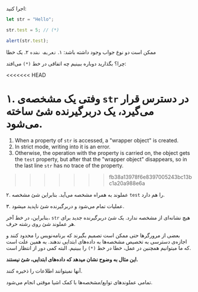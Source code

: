 
اجرا کنید:

```js run
let str = "Hello";

str.test = 5; // (*)

alert(str.test); 
```

ممکن است دو نوع جواب وجود داشته باشد:
۱. `تعریف نشده`
۲. یک خطا

چرا؟ بگذارید دوباره ببینیم چه اتفاقی در خط `(*)` می‌افتد:

<<<<<<< HEAD

۱. وفتی یک مشخصه‌ی `str` در دسترس قرار می‌گیرد، یک دربرگیرنده شئ ساخته می‌شود.
=======
1. When a property of `str` is accessed, a "wrapper object" is created.
2. In strict mode, writing into it is an error.
3. Otherwise, the operation with the property is carried on, the object gets the `test` property, but after that the "wrapper object" disappears, so in the last line `str` has no trace of the property.
>>>>>>> fb38a13978f6e8397005243bc13bc1a20a988e6a

۲. عملوند به همراه مشخصه می‌آید. بنابراین شئ مشخصه `test` را هم دارد.

۳. عملیات تمام می‌شود و دربرگیرنده شئ ناپدید میشود.

 بنابراین، در خط آخر،  `str` هیچ نشانه‌ای از مشخصه ندارد. یک شئ دربرگیرنده جدید برای هر عملوند شئ روی رشته حرف.
 
بعضی از مرورگرها حتی ممکن است تصمیم بگیرند که برنامه‌نویس را محدود کنند و اجازه‌ی دسترسی به تخصیص مشخصه‌ها به داده‌های ابتدایی ندهند. به همین علت است که ما میتوانیم همچنین در عمل، خطا در خط `(*)` را ببینیم. البته کمی دور از انتظار است.

**این مثال به وضوح نشان میدهد که داده‌های ابتدایی، شئ نیستند.**
 
آنها نمیتوانند اطلاعات را ذخیره کنند.

تمامی عملوند‌های توابع/مشخصه‌‌ها با کمک اشیا موقتی انجام می‌شود.
